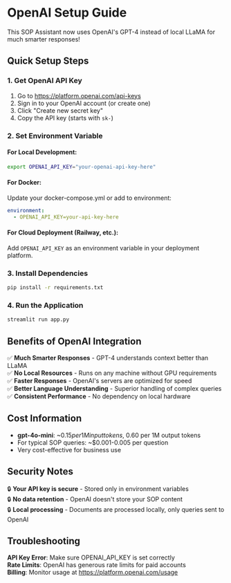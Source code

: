 # OpenAI Setup Guide

This SOP Assistant now uses OpenAI's GPT-4 instead of local LLaMA for much smarter responses!

## Quick Setup Steps

### 1. Get OpenAI API Key
1. Go to https://platform.openai.com/api-keys
2. Sign in to your OpenAI account (or create one)
3. Click "Create new secret key"
4. Copy the API key (starts with `sk-`)

### 2. Set Environment Variable

#### For Local Development:
```bash
export OPENAI_API_KEY="your-openai-api-key-here"
```

#### For Docker:
Update your docker-compose.yml or add to environment:
```yaml
environment:
  - OPENAI_API_KEY=your-api-key-here
```

#### For Cloud Deployment (Railway, etc.):
Add `OPENAI_API_KEY` as an environment variable in your deployment platform.

### 3. Install Dependencies
```bash
pip install -r requirements.txt
```

### 4. Run the Application
```bash
streamlit run app.py
```

## Benefits of OpenAI Integration

✅ **Much Smarter Responses** - GPT-4 understands context better than LLaMA  
✅ **No Local Resources** - Runs on any machine without GPU requirements  
✅ **Faster Responses** - OpenAI's servers are optimized for speed  
✅ **Better Language Understanding** - Superior handling of complex queries  
✅ **Consistent Performance** - No dependency on local hardware  

## Cost Information

- **gpt-4o-mini**: ~$0.15 per 1M input tokens, ~$0.60 per 1M output tokens
- For typical SOP queries: ~$0.001-0.005 per question
- Very cost-effective for business use

## Security Notes

🔒 **Your API key is secure** - Stored only in environment variables  
🔒 **No data retention** - OpenAI doesn't store your SOP content  
🔒 **Local processing** - Documents are processed locally, only queries sent to OpenAI  

## Troubleshooting

**API Key Error**: Make sure OPENAI_API_KEY is set correctly  
**Rate Limits**: OpenAI has generous rate limits for paid accounts  
**Billing**: Monitor usage at https://platform.openai.com/usage  